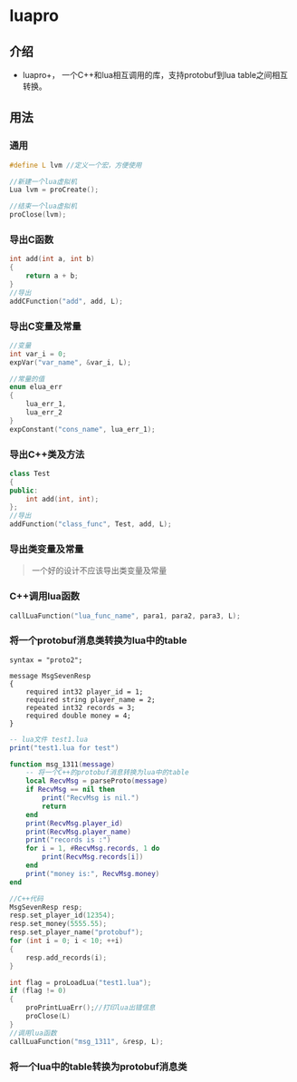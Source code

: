 ﻿# luapro

## 介绍
* luapro+， 一个C++和lua相互调用的库，支持protobuf到lua table之间相互转换。

## 用法

### 通用
```c++
#define L lvm //定义一个宏，方便使用

//新建一个lua虚拟机
Lua lvm = proCreate();

//结束一个lua虚拟机
proClose(lvm);
```
### 导出C函数
```c++
int add(int a, int b)
{
    return a + b;
}
//导出
addCFunction("add", add, L);
```

### 导出C变量及常量
```c++
//变量
int var_i = 0;
expVar("var_name", &var_i, L);

//常量的值
enum elua_err
{
    lua_err_1,
    lua_err_2
}
expConstant("cons_name", lua_err_1);
```

### 导出C++类及方法
```c++
class Test
{
public:
    int add(int, int);
};
//导出
addFunction("class_func", Test, add, L);

```
### 导出类变量及常量

>一个好的设计不应该导出类变量及常量

### C++调用lua函数
```c++
callLuaFunction("lua_func_name", para1, para2, para3, L);
```

### 将一个protobuf消息类转换为lua中的table
```
syntax = "proto2";

message MsgSevenResp
{
	required int32 player_id = 1;
	required string player_name = 2; 
	repeated int32 records = 3;
    required double money = 4;
}

```
```lua
-- lua文件 test1.lua
print("test1.lua for test")

function msg_1311(message)
    -- 将一个C++的protobuf消息转换为lua中的table
	local RecvMsg = parseProto(message)
	if RecvMsg == nil then 
		print("RecvMsg is nil.")
		return 
	end
	print(RecvMsg.player_id)
	print(RecvMsg.player_name)
	print("records is :")
	for i = 1, #RecvMsg.records, 1 do 
		print(RecvMsg.records[i])
	end
	print("money is:", RecvMsg.money)
end
```
```c++
//C++代码
MsgSevenResp resp;
resp.set_player_id(12354);
resp.set_money(5555.55);
resp.set_player_name("protobuf");
for (int i = 0; i < 10; ++i)
{
	resp.add_records(i);
}

int flag = proLoadLua("test1.lua");
if (flag != 0)
{
    proPrintLuaErr();//打印lua出错信息
    proClose(L)
}
//调用lua函数
callLuaFunction("msg_1311", &resp, L);

```
### 将一个lua中的table转换为protobuf消息类
